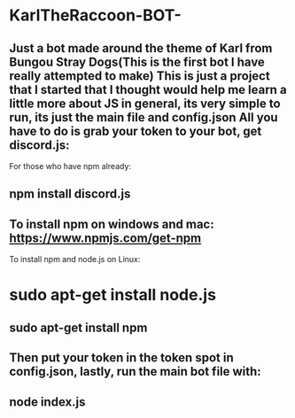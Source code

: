 # KarlTheRaccoon-BOT-
Just a bot made around the theme of Karl from Bungou Stray Dogs(This is the first bot I have really attempted to make)
This is just a project that I started that I thought would help me learn a little more about JS in general, its very simple to run, its just the main file and config.json
All you have to do is grab your token to your bot, get discord.js:
----------------------------------------------------------------------------------------------------------
For those who have npm already:

npm install discord.js
----------------------------------------------------------------------------------------------------------
To install npm on windows and mac: https://www.npmjs.com/get-npm
----------------------------------------------------------------------------------------------------------
To install npm and node.js on Linux:

# sudo apt-get install node.js
sudo apt-get install npm
----------------------------------------------------------------------------------------------------------
Then put your token in the token spot in config.json, lastly, run the main bot file with: 
-------------
node index.js
-------------
